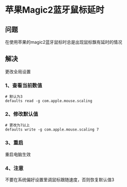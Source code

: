 # 苹果Magic2蓝牙鼠标延时

## 问题
在使用苹果的magic2蓝牙鼠标时总是出现鼠标飘有延时的情况

## 解决
更改全局设置
### 1、查看当前数值
```shell
# 默认为3
defaults read -g com.apple.mouse.scaling
```

### 2、修改默认值
```shell
# 更改为7以上
defaults write -g com.apple.mouse.scaling 7
```

### 3、重启
重启电脑生效

### 4、注意
不要在系统偏好设置里调鼠标跟随速度，否则恢复默认值3
<ad/>
<comment/>